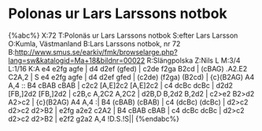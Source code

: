 # Polonas ur Lars Larssons notbok

{%abc%}
X:72
T:Polonäs ur Lars Larssons notbok
S:efter Lars Larsson
O:Kumla, Västmanland
B:Lars Larssons notbok, nr 72
B:http://www.smus.se/earkiv/fmk/browselarge.php?lang=sw&katalogid=Ma+18&bildnr=00022
R:Slängpolska
Z:Nils L
M:3/4
L:1/16
K:A
e4 e2fg agfe | d4 d2ef (gfed) | c2de f2ga B2cd | (cBAG) .A2.E2 C2A,2 | S
e4 e2fg agfe | d4 d2ef gfed | (c2de) (f2ga) (B2cd) | {c}(B2AG) A4 A,4 ::
B4 cBAB cBAB | c2c2 [A,E]2c2 [A,E]2c2 | c4 dcBc dcBc | d2d2 [FB,]2d2 [FB,]2d2 | 
c2B,c A,2C2 A,2C2 | d2B,D B,2d2 B,2d2 | c2>e2 B2>d2 A2>c2 | {c}(B2AG) A4 A,4 :| 
B4 (cBAB) (cBAB) | c4 (dcBc) (dcBc) | d2>c2 d2>c2 d2>B2 | e2fg a2e2 c2A2 | 
B4 cBAB cBAB | c4 dcBc dcBc | d2>c2 d2>c2 d2>B2 | e2f2 g2a2 A,4 !D.S.!S|| 
{%endabc%}
